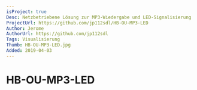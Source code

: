 ```yaml
---
isProject: true
Desc: Netzbetriebene Lösung zur MP3-Wiedergabe und LED-Signalisierung
ProjectUrl: https://github.com/jp112sdl/HB-OU-MP3-LED
Author: Jerome
AuthorUrl: https://github.com/jp112sdl
Tags: Visualisierung
Thumb: HB-OU-MP3-LED.jpg
Added: 2019-04-03
---
```


# HB-OU-MP3-LED
